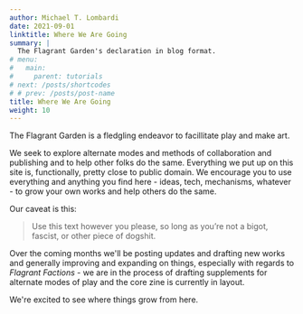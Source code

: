 ```yaml
---
author: Michael T. Lombardi
date: 2021-09-01
linktitle: Where We Are Going
summary: |
  The Flagrant Garden's declaration in blog format.
# menu:
#   main:
#     parent: tutorials
# next: /posts/shortcodes
# # prev: /posts/post-name
title: Where We Are Going
weight: 10
---
```


The Flagrant Garden is a fledgling endeavor to facillitate play and make art.

We seek to explore alternate modes and methods of collaboration and publishing and to help other folks do the same. Everything we put up on this site is, functionally, pretty close to public domain. We encourage you to use everything and anything you find here - ideas, tech, mechanisms, whatever - to grow your own works and help others do the same.

Our caveat is this:

> Use this text however you please, so long as you’re not a bigot, fascist, or other piece of dogshit.

Over the coming months we'll be posting updates and drafting new works and generally improving and expanding on things, especially with regards to _Flagrant Factions_ - we are in the process of drafting supplements for alternate modes of play and the core zine is currently in layout.

We're excited to see where things grow from here.
